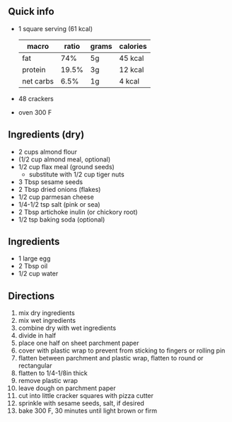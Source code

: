 
## Quick info
- 1 square serving (61 kcal)

    | macro | ratio | grams | calories |
    | ---  | --- | --- | --- |
    | fat | 74% | 5g | 45 kcal |
    | protein | 19.5% | 3g | 12 kcal |
    | net carbs | 6.5% | 1g | 4 kcal |
- 48 crackers
- oven 300 F

## Ingredients (dry)
- 2 cups almond flour
- (1/2 cup almond meal, optional)
- 1/2 cup flax meal (ground seeds)
    - substitute with 1/2 cup tiger nuts
- 3 Tbsp sesame seeds
- 2 Tbsp dried onions (flakes)
- 1/2 cup parmesan cheese
- 1/4-1/2 tsp salt (pink or sea)
- 2 Tbsp artichoke inulin (or chickory root)
- 1/2 tsp baking soda (optional)

## Ingredients
- 1 large egg
- 2 Tbsp oil
- 1/2 cup water

## Directions
1. mix dry ingredients
1. mix wet ingredients
1. combine dry with wet ingredients
1. divide in half
1. place one half on sheet parchment paper
1. cover with plastic wrap to prevent from sticking to fingers or rolling pin
1. flatten between parchment and plastic wrap, flatten to round or rectangular
1. flatten to 1/4-1/8in thick
1. remove plastic wrap
1. leave dough on parchment paper
1. cut into little cracker squares with pizza cutter
1. sprinkle with sesame seeds, salt, if desired
1. bake 300 F, 30 minutes until light brown or firm
